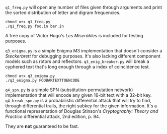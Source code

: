 `q1_freq.py` will open any number of files given through arguments and print the sorted distribution of letter and digram frequencies.

```
chmod u+x q1_freq.py
./q1_freq.py foo.in bar.in
```

A free copy of Victor Hugo's _Les Miserábles_ is included for testing purposes.

`q3_enigma.py` is a simple Enigma M3 implementation that doesn't consider a _Steckerbrett_ for debugging purposes. It's also lacking different component models such as rotors and reflectors. `q3_enig_breaker.py` will break a cyphered text that's long enough through a index of coincidence test. 

```
chmod u+x q3_enigma.py
./q3_enigma.py FOOBARTEXTTOENCODE
```

`q4_spn.py` is a simple SPN (substitution-permutation network) implementation that will encode any given 16-bit text with a 32-bit key. `q4_break_spn.py` is a probabilistic differential attack that will try to find, through differential trails, the right subkey for the given information. It's a functional representation of Douglas Stinson's _Cryptography: Theory and Practice_ differential attack, 2nd edition, p. 94.

They are **not** guaranteed to be fast.